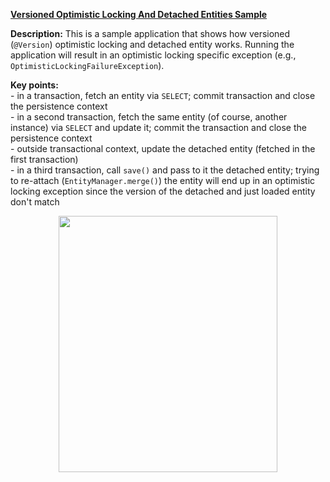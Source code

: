 **[Versioned Optimistic Locking And Detached Entities Sample](https://github.com/AnghelLeonard/Hibernate-SpringBoot/tree/master/HibernateSpringBootManyToManySetAndOrderBy)**

**Description:** This is a sample application that shows how versioned (`@Version`) optimistic locking and detached entity works. Running the application will result in an optimistic locking specific exception (e.g., `OptimisticLockingFailureException`).

**Key points:**\
     - in a transaction, fetch an entity via `SELECT`; commit transaction and close the persistence context\
     - in a second transaction, fetch the same entity (of course, another instance) via `SELECT` and update it; commit the transaction and close the persistence context\
     - outside transactional context, update the detached entity (fetched in the first transaction)\
     - in a third transaction, call `save()` and pass to it the detached entity; trying to re-attach (`EntityManager.merge()`) the entity will end up in an optimistic locking exception since the version of the detached and just loaded entity don't match

<a href="https://leanpub.com/java-persistence-performance-illustrated-guide"><p align="center"><img src="https://github.com/AnghelLeonard/Hibernate-SpringBoot/blob/master/Java%20Persistence%20Performance%20Illustrated%20Guide.jpg" height="410" width="350"/></p></a>
